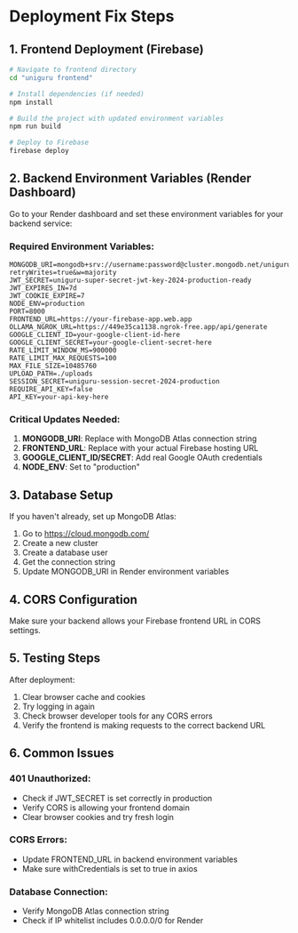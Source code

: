 # Deployment Fix Steps

## 1. Frontend Deployment (Firebase)

```bash
# Navigate to frontend directory
cd "uniguru frontend"

# Install dependencies (if needed)
npm install

# Build the project with updated environment variables
npm run build

# Deploy to Firebase
firebase deploy
```

## 2. Backend Environment Variables (Render Dashboard)

Go to your Render dashboard and set these environment variables for your backend service:

### Required Environment Variables:
```
MONGODB_URI=mongodb+srv://username:password@cluster.mongodb.net/uniguru?retryWrites=true&w=majority
JWT_SECRET=uniguru-super-secret-jwt-key-2024-production-ready
JWT_EXPIRES_IN=7d
JWT_COOKIE_EXPIRE=7
NODE_ENV=production
PORT=8000
FRONTEND_URL=https://your-firebase-app.web.app
OLLAMA_NGROK_URL=https://449e35ca1138.ngrok-free.app/api/generate
GOOGLE_CLIENT_ID=your-google-client-id-here
GOOGLE_CLIENT_SECRET=your-google-client-secret-here
RATE_LIMIT_WINDOW_MS=900000
RATE_LIMIT_MAX_REQUESTS=100
MAX_FILE_SIZE=10485760
UPLOAD_PATH=./uploads
SESSION_SECRET=uniguru-session-secret-2024-production
REQUIRE_API_KEY=false
API_KEY=your-api-key-here
```

### Critical Updates Needed:
1. **MONGODB_URI**: Replace with MongoDB Atlas connection string
2. **FRONTEND_URL**: Replace with your actual Firebase hosting URL
3. **GOOGLE_CLIENT_ID/SECRET**: Add real Google OAuth credentials
4. **NODE_ENV**: Set to "production"

## 3. Database Setup

If you haven't already, set up MongoDB Atlas:
1. Go to https://cloud.mongodb.com/
2. Create a new cluster
3. Create a database user
4. Get the connection string
5. Update MONGODB_URI in Render environment variables

## 4. CORS Configuration

Make sure your backend allows your Firebase frontend URL in CORS settings.

## 5. Testing Steps

After deployment:
1. Clear browser cache and cookies
2. Try logging in again
3. Check browser developer tools for any CORS errors
4. Verify the frontend is making requests to the correct backend URL

## 6. Common Issues

### 401 Unauthorized:
- Check if JWT_SECRET is set correctly in production
- Verify CORS is allowing your frontend domain
- Clear browser cookies and try fresh login

### CORS Errors:
- Update FRONTEND_URL in backend environment variables
- Make sure withCredentials is set to true in axios

### Database Connection:
- Verify MongoDB Atlas connection string
- Check if IP whitelist includes 0.0.0.0/0 for Render
